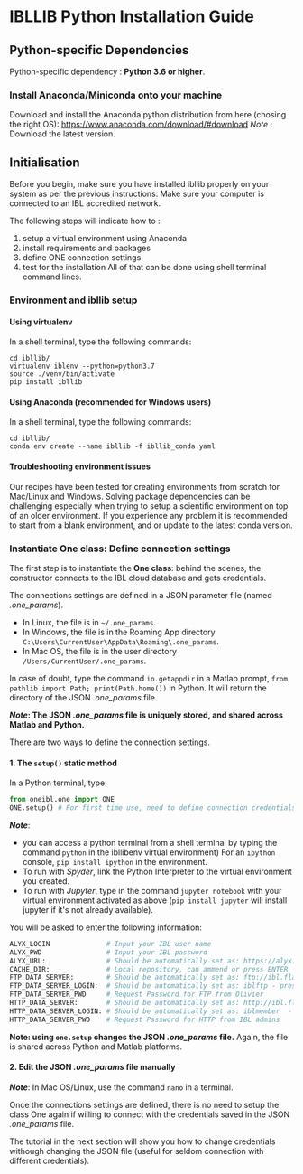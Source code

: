# IBLLIB Python Installation Guide

## Python-specific Dependencies

Python-specific dependency : **Python 3.6 or higher**.

### Install Anaconda/Miniconda onto your machine
Download and install  the  Anaconda  python  distribution from here (chosing the right OS): https://www.anaconda.com/download/#download
_Note_ : Download the latest version.


## Initialisation

Before you begin, make sure you have installed ibllib properly on your system as per the previous instructions.
Make sure your computer is connected to an IBL accredited network.

The following steps will indicate how to :
1. setup a virtual environment using Anaconda
2. install requirements and packages
3. define ONE connection settings
4. test for the installation
All of that can be done using shell terminal command lines.

### Environment and ibllib setup

#### Using virtualenv

In a shell terminal, type the following commands:

```
cd ibllib/
virtualenv iblenv --python=python3.7
source ./venv/bin/activate
pip install ibllib
```

#### Using Anaconda (recommended for Windows users)

In a shell terminal, type the following commands:

```
cd ibllib/
conda env create --name ibllib -f ibllib_conda.yaml
```

#### Troubleshooting environment issues

Our recipes have been tested for creating environments from scratch for Mac/Linux and Windows.
Solving package dependencies can be challenging especially when trying to setup a scientific environment on top of an older environment.
If you experience any problem it is recommended to start from a blank environment, and or update to the latest conda version.


### Instantiate One class: Define connection settings

The first step is to instantiate the **One class**: behind the scenes, the constructor connects to the IBL cloud database and gets credentials.

The connections settings are defined in a JSON parameter file (named *.one_params*).
-   In Linux, the file is in `~/.one_params`.
-   In Windows, the file is in the Roaming App directory `C:\Users\CurrentUser\AppData\Roaming\.one_params`.
-   In Mac OS, the file is in the user directory `/Users/CurrentUser/.one_params`.

In case of doubt, type the command `io.getappdir` in a Matlab prompt, `from pathlib import Path; print(Path.home())` in Python.
It will return the directory of the JSON *.one_params* file.

**_Note_: The JSON _.one_params_ file is uniquely stored, and shared across Matlab and Python.**


There are two ways to define the connection settings.

#### 1. The `setup()` static method

In a Python terminal, type:

```python
from oneibl.one import ONE
ONE.setup() # For first time use, need to define connection credentials
```

**_Note_**:
-   you can access a python terminal from a shell terminal by typing the command `python` in the ibllibenv virtual environment) For an `ipython` console, `pip install ipython` in the environment.
-   To run with _Spyder_, link the Python Interpreter to the virtual environment you created.
-   To run with _Jupyter_, type in the command `jupyter notebook` with your virtual environment activated as above (`pip install jupyter` will install jupyter if it's not already available).


You will be asked to enter the following information:

```python
ALYX_LOGIN 				# Input your IBL user name
ALYX_PWD				# Input your IBL password
ALYX_URL:				# Should be automatically set as: https://alyx.internationalbrainlab.org - press ENTER
CACHE_DIR:				# Local repository, can ammend or press ENTER
FTP_DATA_SERVER: 		# Should be automatically set as: ftp://ibl.flatironinstitute.org - press ENTER
FTP_DATA_SERVER_LOGIN:	# Should be automatically set as: iblftp - press ENTER
FTP_DATA_SERVER_PWD		# Request Password for FTP from Olivier
HTTP_DATA_SERVER: 		# Should be automatically set as: http://ibl.flatironinstitute.org  - press ENTER
HTTP_DATA_SERVER_LOGIN: # Should be automatically set as: iblmember  - press ENTER
HTTP_DATA_SERVER_PWD	# Request Password for HTTP from IBL admins
```

**Note: using `one.setup` changes the JSON *.one_params* file.** Again, the file is shared across Python and Matlab platforms.

#### 2. Edit the JSON *.one_params* file manually
**_Note_**: In Mac OS/Linux, use the command `nano` in a terminal.


Once the connections settings are defined, there is no need to setup the class One again if willing to connect with the credentials saved in the JSON *.one_params* file.

The tutorial in the next section will show you how to change credentials withough changing the JSON file (useful for seldom connection with different credentials).

